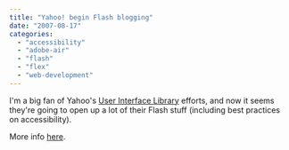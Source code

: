 ```yaml
---
title: "Yahoo! begin Flash blogging"
date: "2007-08-17"
categories: 
  - "accessibility"
  - "adobe-air"
  - "flash"
  - "flex"
  - "web-development"
---
```


I'm a big fan of Yahoo's [User Interface Library](http://developer.yahoo.com/yui/) efforts, and now it seems they're going to open up a lot of their Flash stuff (including best practices on accessibility).

More info [here](http://www.yswfblog.com/blog/2007/08/14/introducing-the-yahoo-flash-platform-team/).
